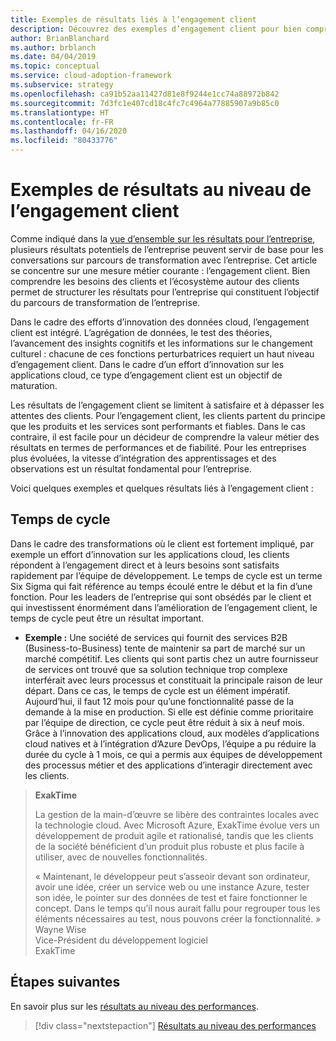 ```yaml
---
title: Exemples de résultats liés à l’engagement client
description: Découvrez des exemples d’engagement client pour bien comprendre les besoins des clients et l’écosystème qui les entoure au cours du parcours de transformation de leur entreprise.
author: BrianBlanchard
ms.author: brblanch
ms.date: 04/04/2019
ms.topic: conceptual
ms.service: cloud-adoption-framework
ms.subservice: strategy
ms.openlocfilehash: ca91b52aa11427d81e8f9244e1cc74a88972b842
ms.sourcegitcommit: 7d3fc1e407cd18c4fc7c4964a77885907a9b85c0
ms.translationtype: HT
ms.contentlocale: fr-FR
ms.lasthandoff: 04/16/2020
ms.locfileid: "80433776"
---
```

<!-- cSpell:ignore Exak -->

# <a name="examples-of-customer-engagement-outcomes"></a>Exemples de résultats au niveau de l’engagement client

Comme indiqué dans la [vue d’ensemble sur les résultats pour l’entreprise](./index.md), plusieurs résultats potentiels de l’entreprise peuvent servir de base pour les conversations sur parcours de transformation avec l’entreprise. Cet article se concentre sur une mesure métier courante : l’engagement client. Bien comprendre les besoins des clients et l’écosystème autour des clients permet de structurer les résultats pour l’entreprise qui constituent l’objectif du parcours de transformation de l’entreprise.

Dans le cadre des efforts d’innovation des données cloud, l’engagement client est intégré. L’agrégation de données, le test des théories, l’avancement des insights cognitifs et les informations sur le changement culturel : chacune de ces fonctions perturbatrices requiert un haut niveau d’engagement client. Dans le cadre d’un effort d’innovation sur les applications cloud, ce type d’engagement client est un objectif de maturation.

Les résultats de l’engagement client se limitent à satisfaire et à dépasser les attentes des clients. Pour l’engagement client, les clients partent du principe que les produits et les services sont performants et fiables. Dans le cas contraire, il est facile pour un décideur de comprendre la valeur métier des résultats en termes de performances et de fiabilité. Pour les entreprises plus évoluées, la vitesse d’intégration des apprentissages et des observations est un résultat fondamental pour l’entreprise.

Voici quelques exemples et quelques résultats liés à l’engagement client :

## <a name="cycle-time"></a>Temps de cycle

Dans le cadre des transformations où le client est fortement impliqué, par exemple un effort d’innovation sur les applications cloud, les clients répondent à l’engagement direct et à leurs besoins sont satisfaits rapidement par l’équipe de développement. Le temps de cycle est un terme Six Sigma qui fait référence au temps écoulé entre le début et la fin d’une fonction. Pour les leaders de l’entreprise qui sont obsédés par le client et qui investissent énormément dans l’amélioration de l’engagement client, le temps de cycle peut être un résultat important.

- **Exemple :** Une société de services qui fournit des services B2B (Business-to-Business) tente de maintenir sa part de marché sur un marché compétitif. Les clients qui sont partis chez un autre fournisseur de services ont trouvé que sa solution technique trop complexe interférait avec leurs processus et constituait la principale raison de leur départ. Dans ce cas, le temps de cycle est un élément impératif. Aujourd’hui, il faut 12 mois pour qu’une fonctionnalité passe de la demande à la mise en production. Si elle est définie comme prioritaire par l’équipe de direction, ce cycle peut être réduit à six à neuf mois. Grâce à l’innovation des applications cloud, aux modèles d’applications cloud natives et à l’intégration d’Azure DevOps, l’équipe a pu réduire la durée du cycle à 1 mois, ce qui a permis aux équipes de développement des processus métier et des applications d’interagir directement avec les clients.

> **ExakTime**
>
> La gestion de la main-d’œuvre se libère des contraintes locales avec la technologie cloud. Avec Microsoft Azure, ExakTime évolue vers un développement de produit agile et rationalisé, tandis que les clients de la société bénéficient d’un produit plus robuste et plus facile à utiliser, avec de nouvelles fonctionnalités.
>
> « Maintenant, le développeur peut s’asseoir devant son ordinateur, avoir une idée, créer un service web ou une instance Azure, tester son idée, le pointer sur des données de test et faire fonctionner le concept. Dans le temps qu’il nous aurait fallu pour regrouper tous les éléments nécessaires au test, nous pouvons créer la fonctionnalité. »  
> Wayne Wise  
> Vice-Président du développement logiciel  
> ExakTime

## <a name="next-steps"></a>Étapes suivantes

En savoir plus sur les [résultats au niveau des performances](./performance-outcomes.md).

> [!div class="nextstepaction"]
> [Résultats au niveau des performances](./performance-outcomes.md)
